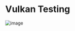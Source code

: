 # Vulkan Testing
![image](https://github.com/user-attachments/assets/07d2fdcb-a6bd-42a0-9efa-08da16bec9b3)
